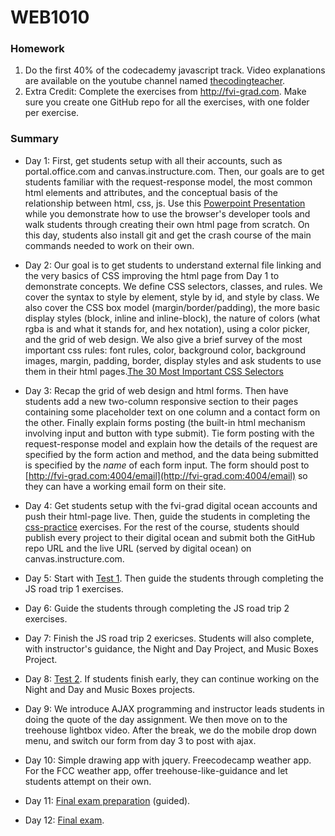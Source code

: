 # WEB1010

### Homework
1. Do the first 40% of the codecademy javascript track. Video explanations are available on the youtube channel named [thecodingteacher](https://www.youtube.com/playlist?list=PLkOcUOQbE6gaJpEanJNBQaATre7Ea3shN).
2. Extra Credit: Complete the exercises from http://fvi-grad.com. Make sure you create one GitHub repo for all the exercises, with one folder per exercise.

### Summary

* Day 1: First, get students setup with all their accounts, such as portal.office.com and canvas.instructure.com. Then, our goals are to get students familiar with the request-response model, the most common html elements and attributes, and the conceptual basis of the relationship between html, css, js. Use this [Powerpoint Presentation](https://docs.google.com/presentation/d/10vDVvKG7lW_quJ2O5c1nmHttuXlDnOIjeES1xMiaxTI/edit#slide=id.g35f391192_00) while you demonstrate how to use the browser's developer tools and walk students through creating their own html page from scratch. On this day, students also install git and get the crash course of the main commands needed to work on their own.

* Day 2: Our goal is to get students to understand external file linking and the very basics of CSS improving the html page from Day 1 to demonstrate concepts. We define CSS selectors, classes, and rules. We cover the syntax to style by element, style by id, and style by class. We also cover the CSS box model (margin/border/padding), the more basic display styles (block, inline and inline-block), the nature of colors (what rgba is and what it stands for, and hex notation), using a color picker, and the grid of web design. We also give a brief survey of the most important css rules: font rules, color, background color, background images, margin, padding, border, display styles and ask students to use them in their html pages.[The 30 Most Important CSS Selectors](https://code.tutsplus.com/tutorials/the-30-css-selectors-you-must-memorize--net-16048)

* Day 3: Recap the grid of web design and html forms. Then have students add a new two-column responsive section to their pages containing some placeholder text on one column and a contact form on the other. Finally explain forms posting (the built-in html mechanism involving input and button with type submit). Tie form posting with the request-response model and explain how the details of the request are specified by the form action and method, and the data being submitted is specified by the *name* of each form input. The form should post to [http://fvi-grad.com:4004/email](http://fvi-grad.com:4004/email) so they can have a working email form on their site.

* Day 4: Get students setup with the fvi-grad digital ocean accounts and push their html-page live. Then, guide the students in completing the [css-practice](./classwork/css-practice) exercises. For the rest of the course, students should publish every project to their digital ocean and submit both the GitHub repo URL and the live URL (served by digital ocean) on canvas.instructure.com.

* Day 5: Start with [Test 1](./test1). Then guide the students through completing the JS road trip 1 exercises.

* Day 6: Guide the students through completing the JS road trip 2 exercises.

* Day 7: Finish the JS road trip 2 exericses. Students will also complete, with instructor's guidance, the Night and Day Project, and Music Boxes Project.

* Day 8: [Test 2](./test2). If students finish early, they can continue working on the Night and Day and Music Boxes projects.

* Day 9: We introduce AJAX programming and instructor leads students in doing the quote of the day assignment. We then move on to the treehouse lightbox video. After the break, we do the mobile drop down menu, and switch our form from day 3 to post with ajax.

* Day 10: Simple drawing app with jquery. Freecodecamp weather app. For the FCC weather app, offer treehouse-like-guidance and let students attempt on their own.

* Day 11: [Final exam preparation](./final-prep) (guided).

* Day 12: [Final exam](./final-exam).
